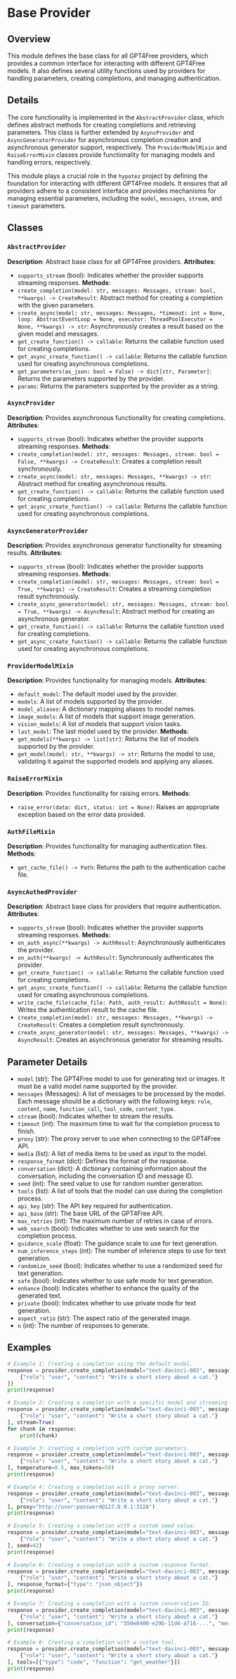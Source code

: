 # Base Provider 
## Overview
This module defines the base class for all GPT4Free providers, which provides a common interface for interacting with different GPT4Free models. It also defines several utility functions used by providers for handling parameters, creating completions, and managing authentication.

## Details
The core functionality is implemented in the `AbstractProvider` class, which defines abstract methods for creating completions and retrieving parameters. This class is further extended by `AsyncProvider` and `AsyncGeneratorProvider` for asynchronous completion creation and asynchronous generator support, respectively. The `ProviderModelMixin` and `RaiseErrorMixin` classes provide functionality for managing models and handling errors, respectively.

This module plays a crucial role in the `hypotez` project by defining the foundation for interacting with different GPT4Free models. It ensures that all providers adhere to a consistent interface and provides mechanisms for managing essential parameters, including the `model`, `messages`, `stream`, and `timeout` parameters.

## Classes
### `AbstractProvider`
**Description**: Abstract base class for all GPT4Free providers.
**Attributes**:
  - `supports_stream` (bool):  Indicates whether the provider supports streaming responses.
**Methods**:
  - `create_completion(model: str, messages: Messages, stream: bool, **kwargs) -> CreateResult`: Abstract method for creating a completion with the given parameters.
  - `create_async(model: str, messages: Messages, *timeout: int = None, loop: AbstractEventLoop = None, executor: ThreadPoolExecutor = None, **kwargs) -> str`: Asynchronously creates a result based on the given model and messages.
  - `get_create_function() -> callable`: Returns the callable function used for creating completions.
  - `get_async_create_function() -> callable`: Returns the callable function used for creating asynchronous completions.
  - `get_parameters(as_json: bool = False) -> dict[str, Parameter]`: Returns the parameters supported by the provider.
  - `params`: Returns the parameters supported by the provider as a string.

### `AsyncProvider`
**Description**: Provides asynchronous functionality for creating completions.
**Attributes**:
  - `supports_stream` (bool):  Indicates whether the provider supports streaming responses.
**Methods**:
  - `create_completion(model: str, messages: Messages, stream: bool = False, **kwargs) -> CreateResult`: Creates a completion result synchronously.
  - `create_async(model: str, messages: Messages, **kwargs) -> str`: Abstract method for creating asynchronous results.
  - `get_create_function() -> callable`: Returns the callable function used for creating completions.
  - `get_async_create_function() -> callable`: Returns the callable function used for creating asynchronous completions.

### `AsyncGeneratorProvider`
**Description**: Provides asynchronous generator functionality for streaming results.
**Attributes**:
  - `supports_stream` (bool):  Indicates whether the provider supports streaming responses.
**Methods**:
  - `create_completion(model: str, messages: Messages, stream: bool = True, **kwargs) -> CreateResult`: Creates a streaming completion result synchronously.
  - `create_async_generator(model: str, messages: Messages, stream: bool = True, **kwargs) -> AsyncResult`: Abstract method for creating an asynchronous generator.
  - `get_create_function() -> callable`: Returns the callable function used for creating completions.
  - `get_async_create_function() -> callable`: Returns the callable function used for creating asynchronous completions.

### `ProviderModelMixin`
**Description**: Provides functionality for managing models.
**Attributes**:
  - `default_model`: The default model used by the provider.
  - `models`: A list of models supported by the provider.
  - `model_aliases`: A dictionary mapping aliases to model names.
  - `image_models`: A list of models that support image generation.
  - `vision_models`: A list of models that support vision tasks.
  - `last_model`: The last model used by the provider.
**Methods**:
  - `get_models(**kwargs) -> list[str]`: Returns the list of models supported by the provider.
  - `get_model(model: str, **kwargs) -> str`: Returns the model to use, validating it against the supported models and applying any aliases.

### `RaiseErrorMixin`
**Description**: Provides functionality for raising errors.
**Methods**:
  - `raise_error(data: dict, status: int = None)`: Raises an appropriate exception based on the error data provided.

### `AuthFileMixin`
**Description**: Provides functionality for managing authentication files.
**Methods**:
  - `get_cache_file() -> Path`: Returns the path to the authentication cache file.

### `AsyncAuthedProvider`
**Description**: Abstract base class for providers that require authentication.
**Attributes**:
  - `supports_stream` (bool):  Indicates whether the provider supports streaming responses.
**Methods**:
  - `on_auth_async(**kwargs) -> AuthResult`: Asynchronously authenticates the provider.
  - `on_auth(**kwargs) -> AuthResult`: Synchronously authenticates the provider.
  - `get_create_function() -> callable`: Returns the callable function used for creating completions.
  - `get_async_create_function() -> callable`: Returns the callable function used for creating asynchronous completions.
  - `write_cache_file(cache_file: Path, auth_result: AuthResult = None)`: Writes the authentication result to the cache file.
  - `create_completion(model: str, messages: Messages, **kwargs) -> CreateResult`: Creates a completion result synchronously.
  - `create_async_generator(model: str, messages: Messages, **kwargs) -> AsyncResult`: Creates an asynchronous generator for streaming results.

## Parameter Details
- `model` (str): The GPT4Free model to use for generating text or images. It must be a valid model name supported by the provider.
- `messages` (Messages): A list of messages to be processed by the model. Each message should be a dictionary with the following keys: `role`, `content`, `name`, `function_call`, `tool_code`, `content_type`.
- `stream` (bool): Indicates whether to stream the results.
- `timeout` (int): The maximum time to wait for the completion process to finish.
- `proxy` (str):  The proxy server to use when connecting to the GPT4Free API.
- `media` (list): A list of media items to be used as input to the model.
- `response_format` (dict): Defines the format of the response.
- `conversation` (dict):  A dictionary containing information about the conversation, including the conversation ID and message ID.
- `seed` (int): The seed value to use for random number generation.
- `tools` (list): A list of tools that the model can use during the completion process.
- `api_key` (str): The API key required for authentication.
- `api_base` (str): The base URL of the GPT4Free API.
- `max_retries` (int): The maximum number of retries in case of errors.
- `web_search` (bool):  Indicates whether to use web search for the completion process.
- `guidance_scale` (float): The guidance scale to use for text generation.
- `num_inference_steps` (int): The number of inference steps to use for text generation.
- `randomize_seed` (bool):  Indicates whether to use a randomized seed for text generation.
- `safe` (bool): Indicates whether to use safe mode for text generation.
- `enhance` (bool):  Indicates whether to enhance the quality of the generated text.
- `private` (bool):  Indicates whether to use private mode for text generation.
- `aspect_ratio` (str):  The aspect ratio of the generated image.
- `n` (int): The number of responses to generate.


## Examples
```python
# Example 1: Creating a completion using the default model.
response = provider.create_completion(model="text-davinci-003", messages=[
    {"role": "user", "content": "Write a short story about a cat."}
])
print(response)

# Example 2: Creating a completion with a specific model and streaming the results.
response = provider.create_completion(model="text-davinci-003", messages=[
    {"role": "user", "content": "Write a short story about a cat."}
], stream=True)
for chunk in response:
    print(chunk)

# Example 3: Creating a completion with custom parameters.
response = provider.create_completion(model="text-davinci-003", messages=[
    {"role": "user", "content": "Write a short story about a cat."}
], temperature=0.5, max_tokens=50)
print(response)
```
```python
# Example 4: Creating a completion with a proxy server.
response = provider.create_completion(model="text-davinci-003", messages=[
    {"role": "user", "content": "Write a short story about a cat."}
], proxy="http://user:password@127.0.0.1:3128")
print(response)

# Example 5: Creating a completion with a custom seed value.
response = provider.create_completion(model="text-davinci-003", messages=[
    {"role": "user", "content": "Write a short story about a cat."}
], seed=42)
print(response)
```
```python
# Example 6: Creating a completion with a custom response format.
response = provider.create_completion(model="text-davinci-003", messages=[
    {"role": "user", "content": "Write a short story about a cat."}
], response_format={"type": "json_object"})
print(response)

# Example 7: Creating a completion with a custom conversation ID.
response = provider.create_completion(model="text-davinci-003", messages=[
    {"role": "user", "content": "Write a short story about a cat."}
], conversation={"conversation_id": "550e8400-e29b-11d4-a716-...", "message_id": "550e8400-e29b-11d4-a716-..."})
print(response)
```
```python
# Example 8: Creating a completion with a custom tool.
response = provider.create_completion(model="text-davinci-003", messages=[
    {"role": "user", "content": "Write a short story about a cat."}
], tools=[{"type": "code", "function": "get_weather"}])
print(response)